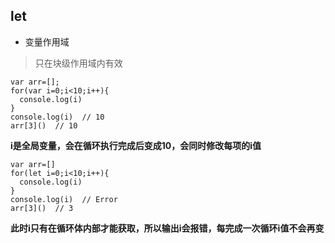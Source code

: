 ## let

* 变量作用域

> 只在块级作用域内有效

    var arr=[];
    for(var i=0;i<10;i++){  
      console.log(i)
    }
    console.log(i)  // 10
    arr[3]()  // 10

**i是全局变量，会在循环执行完成后变成10，会同时修改每项的i值**

    var arr=[]
    for(let i=0;i<10;i++){
      console.log(i)
    }
    console.log(i)  // Error
    arr[3]()  // 3
    
**此时i只有在循环体内部才能获取，所以输出i会报错，每完成一次循环i值不会再变** 
